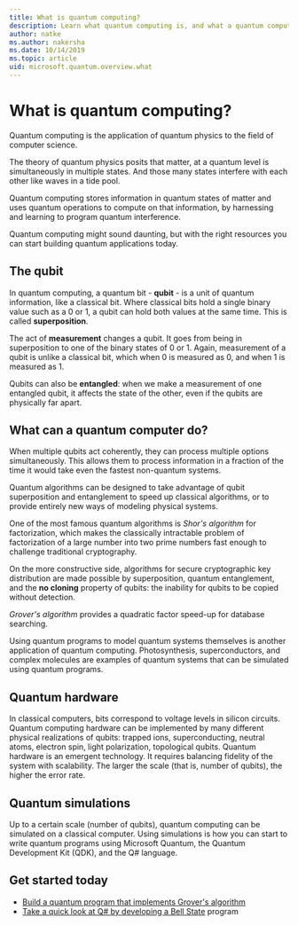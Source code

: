 ```yaml
---
title: What is quantum computing?
description: Learn what quantum computing is, and what a quantum computer can do
author: natke
ms.author: nakersha
ms.date: 10/14/2019
ms.topic: article
uid: microsoft.quantum.overview.what
---
```


# What is quantum computing?

Quantum computing is the application of quantum physics to the field of computer science.

The theory of quantum physics posits that matter, at a quantum level is simultaneously in multiple states. And those many states interfere with each other like waves in a tide pool.

Quantum computing stores information in quantum states of matter and uses quantum operations to compute on that information, by harnessing and learning to program quantum interference.

Quantum computing might sound daunting, but with the right resources you can start building quantum applications today.

## The qubit

In quantum computing, a quantum bit - **qubit** - is a unit of quantum information, like a classical bit. Where classical bits hold a single binary value such as a 0 or 1, a qubit can hold both values at the same time. This is called **superposition**.

The act of **measurement** changes a qubit. It goes from being in superposition to one of the binary states of 0 or 1. Again, measurement of a qubit is unlike a classical bit, which when 0 is measured as 0, and when 1 is measured as 1.

Qubits can also be **entangled**: when we make a measurement of one entangled qubit, it affects the state of the other, even if the qubits are physically far apart.

## What can a quantum computer do?

When multiple qubits act coherently, they can process multiple options simultaneously. This allows them to process information in a fraction of the time it would take even the fastest non-quantum systems.

Quantum algorithms can be designed to take advantage of qubit superposition and entanglement to speed up classical algorithms, or to provide entirely new ways of modeling physical systems.

One of the most famous quantum algorithms is _Shor's algorithm_ for factorization, which makes the classically intractable problem of factorization of a large number into two prime numbers fast enough to challenge traditional cryptography.

On the more constructive side, algorithms for secure cryptographic key distribution are made possible by superposition, quantum entanglement, and the **no cloning** property of qubits: the inability for qubits to be copied without detection.

_Grover's algorithm_ provides a quadratic factor speed-up for database searching.

Using quantum programs to model quantum systems themselves is another application of quantum computing. Photosynthesis, superconductors, and complex molecules are examples of quantum systems that can be simulated using quantum programs.

## Quantum hardware

In classical computers, bits correspond to voltage levels in silicon circuits. Quantum computing hardware can be implemented by many different physical realizations of qubits: trapped ions, superconducting, neutral atoms, electron spin, light polarization, topological qubits. Quantum hardware is an emergent technology. It requires balancing fidelity of the system with scalability. The larger the scale (that is, number of qubits), the higher the error rate.

## Quantum simulations

Up to a certain scale (number of qubits), quantum computing can be simulated on a classical computer. Using simulations is how you can start to write quantum programs using Microsoft Quantum, the Quantum Development Kit (QDK), and the Q# language.

## Get started today

* [Build a quantum program that implements Grover's algorithm](xref:microsoft.quantum.quickstarts.search)
* [Take a quick look at Q# by developing a Bell State](xref:microsoft.quantum.write-program) program
